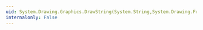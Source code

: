 ```yaml
---
uid: System.Drawing.Graphics.DrawString(System.String,System.Drawing.Font,System.Drawing.Brush,System.Drawing.RectangleF,System.Drawing.StringFormat)
internalonly: False
---
```

